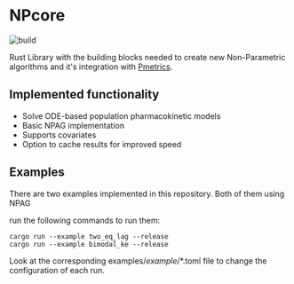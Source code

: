 # NPcore
![build](https://github.com/LAPKB/NPcore/actions/workflows/rust.yml/badge.svg)

Rust Library with the building blocks needed to create new Non-Parametric algorithms and it's integration with [Pmetrics]([https://link-url-here.org](https://github.com/LAPKB/Pmetrics)).

## Implemented functionality

* Solve ODE-based population pharmacokinetic models
* Basic NPAG implementation
* Supports covariates
* Option to cache results for improved speed


## Examples

There are two examples implemented in this repository. Both of them using NPAG

run the following commands to run them:

```
cargo run --example two_eq_lag --release
cargo run --example bimodal_ke --release
```


Look at the corresponding examples/_example_/*.toml file to change the configuration of each run.
